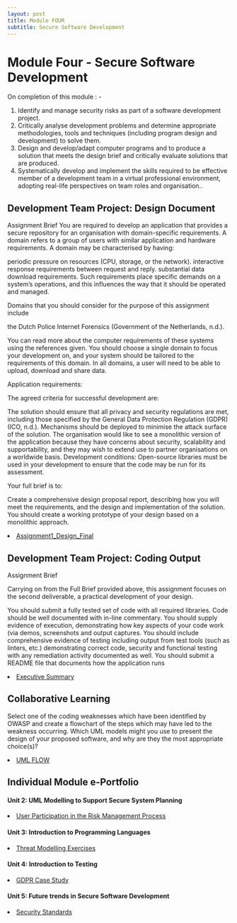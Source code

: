 ```yaml
---
layout: post
title: Module FOUR
subtitle: Secure Software Development
---
```

<h1>Module Four - Secure Software Development</h1>

On completion of this module : - 
<ol>
<li>Identify and manage security risks as part of a software development project.</li>
<li>Critically analyse development problems and determine appropriate methodologies, tools and techniques (including program design and development) to solve them.</li>
<li>Design and develop/adapt computer programs and to produce a solution that meets the design brief and critically evaluate solutions that are produced.</li>
<li>Systematically develop and implement the skills required to be effective member of a development team in a virtual professional environment, adopting real-life perspectives on team roles and organisation..</li>
</ol>


## Development Team Project: Design Document
Assignment Brief
You are required to develop an application that provides a secure repository for an organisation with domain-specific requirements. A domain refers to a group of users with similar application and hardware requirements. A domain may be characterised by having:   

periodic pressure on resources (CPU, storage, or the network).
interactive response requirements between request and reply.
substantial data download requirements.
Such requirements place specific demands on a system’s operations, and this influences the way that it should be operated and managed.

Domains that you should consider for the purpose of this assignment include


the Dutch Police Internet Forensics (Government of the Netherlands, n.d.).

You can read more about the computer requirements of these systems using the references given. You should choose a single domain to focus your development on, and your system should be tailored to the requirements of this domain. In all domains, a user will need to be able to upload, download and share data.

Application requirements: 

The agreed criteria for successful development are:

The solution should ensure that all privacy and security regulations are met, including those specified by the General Data Protection Regulation (GDPR) (ICO, n.d.).
Mechanisms should be deployed to minimise the attack surface of the solution. 
The organisation would like to see a monolithic version of the application because they have concerns about security, scalability and supportability, and they may wish to extend use to partner organisations on a worldwide basis.
Development conditions: Open-source libraries must be used in your development to ensure that the code may be run for its assessment.

Your full brief is to:

Create a comprehensive design proposal report, describing how you will meet the requirements, and the design and implementation of the solution.
You should create a working prototype of your design based on a monolithic approach.

<li> <a href="https://github.com/DeepakSidhar/DeepakSidhar.github.io/blob/main/assets/ModuleFour/SSD_Assignment1_Design_Final.pdf">Assignment1_Design_Final</a></li>



## Development Team Project: Coding Output
Assignment Brief

Carrying on from the Full Brief provided above, this assignment focuses on the second deliverable, a practical development of your design. 

You should submit a fully tested set of code with all required libraries. Code should be well documented with in-line commentary.
You should supply evidence of execution, demonstrating how key aspects of your code work (via demos, screenshots and output captures.
You should include comprehensive evidence of testing including output from test tools (such as linters, etc.) demonstrating correct code, security and functional testing with any remediation activity documented as well.
You should submit a README file that documents how the application runs

<li> <a href="https://github.com/DeepakSidhar/DeepakSidhar.github.io/blob/main/assets/ModuleThree/SRM_Unit-11_Development%20Team%20Project%20Executive%20Summary_CyberMasters_Assignment2%20(1).pdf">Executive Summary</a></li>




## Collaborative Learning 

Select one of the coding weaknesses which have been identified by OWASP and create a flowchart of the steps which may have led to the weakness occurring.
Which UML models might you use to present the design of your proposed software, and why are they the most appropriate choice(s)?

<li> <a href="https://github.com/DeepakSidhar/DeepakSidhar.github.io/blob/main/assets/ModuleFour/UML%20flowchart.pdf">UML FLOW</a></li>





## Individual Module e-Portfolio

>
<h4>Unit 2: UML Modelling to Support Secure System Planning</h4>
<li><a href="https://github.com/DeepakSidhar/DeepakSidhar.github.io/blob/main/assets/ModuleThree/User%20Participation%20in%20the%20Risk%20Management%20Process.pdf">User Participation in the Risk Management Process	</a></li>
<h4>Unit 3: Introduction to Programming Languages</h4>
<li><a href="https://github.com/DeepakSidhar/DeepakSidhar.github.io/blob/main/assets/ModuleThree/Threat%20Modelling%20Exercises.pdf">Threat Modelling Exercises	</a></li>
<h4>Unit 4: Introduction to Testing</h4>
<li><a href="https://github.com/DeepakSidhar/DeepakSidhar.github.io/blob/main/assets/ModuleThree/GDPR%20Case%20Studies.pdf">GDPR Case Study</a></li>
<h4>Unit 5: Future trends in Secure Software Development</h4>
<li> <a href="https://github.com/DeepakSidhar/DeepakSidhar.github.io/blob/main/assets/ModuleThree/Security%20Standards.pdf">Security Standards</a></li>
